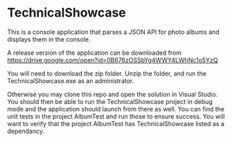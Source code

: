 # TechnicalShowcase

This is a console application that parses a JSON API for photo albums and displays them in the console.

A release version of the application can be downloaded from https://drive.google.com/open?id=0B676zOSSbYg4WWY4LWhNc1o5YzQ

You will need to download the zip folder. Unzip the folder, and run the TechnicalShowcase.exe as an administrator.

Otherwise you may clone this repo and open the solution in Visual Studio. You should then be able to run the TechnicalShowcase project in debug mode and the application should launch from there as well. You can find the unit tests in the project AlbumTest and run those to ensure success. You will want to verify that the project AlbumTest has TechnicalShowcase listed as a dependancy.
